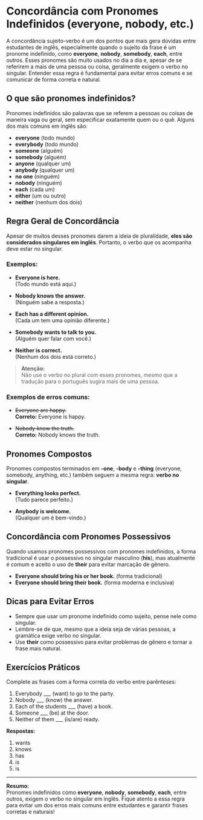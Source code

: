 # Concordância com Pronomes Indefinidos (everyone, nobody, etc.)

A concordância sujeito-verbo é um dos pontos que mais gera dúvidas entre estudantes de inglês, especialmente quando o sujeito da frase é um pronome indefinido, como **everyone**, **nobody**, **somebody**, **each**, entre outros. Esses pronomes são muito usados no dia a dia e, apesar de se referirem a mais de uma pessoa ou coisa, geralmente exigem o verbo no singular. Entender essa regra é fundamental para evitar erros comuns e se comunicar de forma correta e natural.

## O que são pronomes indefinidos?

Pronomes indefinidos são palavras que se referem a pessoas ou coisas de maneira vaga ou geral, sem especificar exatamente quem ou o quê. Alguns dos mais comuns em inglês são:

- **everyone** (todo mundo)
- **everybody** (todo mundo)
- **someone** (alguém)
- **somebody** (alguém)
- **anyone** (qualquer um)
- **anybody** (qualquer um)
- **no one** (ninguém)
- **nobody** (ninguém)
- **each** (cada um)
- **either** (um ou outro)
- **neither** (nenhum dos dois)

## Regra Geral de Concordância

Apesar de muitos desses pronomes darem a ideia de pluralidade, **eles são considerados singulares em inglês**. Portanto, o verbo que os acompanha deve estar no singular.

### Exemplos:

- **Everyone is here.**  
  (Todo mundo está aqui.)

- **Nobody knows the answer.**  
  (Ninguém sabe a resposta.)

- **Each has a different opinion.**  
  (Cada um tem uma opinião diferente.)

- **Somebody wants to talk to you.**  
  (Alguém quer falar com você.)

- **Neither is correct.**  
  (Nenhum dos dois está correto.)

> **Atenção:**  
> Não use o verbo no plural com esses pronomes, mesmo que a tradução para o português sugira mais de uma pessoa.

### Exemplos de erros comuns:

- ~~Everyone are happy.~~  
  **Correto:** Everyone is happy.

- ~~Nobody know the truth.~~  
  **Correto:** Nobody knows the truth.

## Pronomes Compostos

Pronomes compostos terminados em **-one**, **-body** e **-thing** (everyone, somebody, anything, etc.) também seguem a mesma regra: **verbo no singular**.

- **Everything looks perfect.**  
  (Tudo parece perfeito.)

- **Anybody is welcome.**  
  (Qualquer um é bem-vindo.)

## Concordância com Pronomes Possessivos

Quando usamos pronomes possessivos com pronomes indefinidos, a forma tradicional é usar o possessivo no singular masculino (**his**), mas atualmente é comum e aceito o uso de **their** para evitar marcação de gênero.

- **Everyone should bring his or her book.** (forma tradicional)
- **Everyone should bring their book.** (forma moderna e inclusiva)

## Dicas para Evitar Erros

- Sempre que usar um pronome indefinido como sujeito, pense nele como singular.
- Lembre-se de que, mesmo que a ideia seja de várias pessoas, a gramática exige verbo no singular.
- Use **their** como possessivo para evitar problemas de gênero e tornar a frase mais natural.

## Exercícios Práticos

Complete as frases com a forma correta do verbo entre parênteses:

1. Everybody ___ (want) to go to the party.
2. Nobody ___ (know) the answer.
3. Each of the students ___ (have) a book.
4. Someone ___ (be) at the door.
5. Neither of them ___ (is/are) ready.

**Respostas:**

1. wants
2. knows
3. has
4. is
5. is

---

**Resumo:**  
Pronomes indefinidos como **everyone**, **nobody**, **somebody**, **each**, entre outros, exigem o verbo no singular em inglês. Fique atento a essa regra para evitar um dos erros mais comuns entre estudantes e garantir frases corretas e naturais!